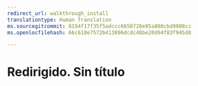 ```yaml
---
redirect_url: walkthrough_install
translationtype: Human Translation
ms.sourcegitcommit: 8194f17f35f5adccc6650720e85a880cbd9808cc
ms.openlocfilehash: 66c618e7572b413896dcdc48be20d94f83f945d8

---
```


# Redirigido. Sin título


<!--HONumber=Jun16_HO4-->


